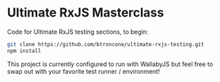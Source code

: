 # Ultimate RxJS Masterclass

Code for Ultimate RxJS testing sections, to begin:

```bash
git clone https://github.com/btroncone/ultimate-rxjs-testing.git
npm install
```

This project is currently configured to run with WallabyJS but feel free to swap out with your favorite test runner / environment!
